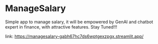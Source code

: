 # ManageSalary
Simple app to manage salary, it will be empowered by GenAI and chatbot expert in finance, with attractive features. Stay Tuned!!!

link: https://managesalary-gabh67hc7ds6wptgexzpgx.streamlit.app/
